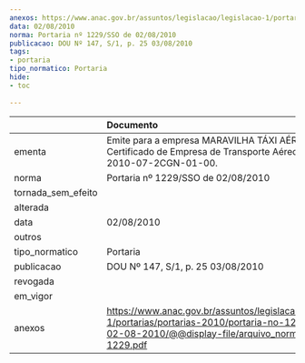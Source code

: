 ```yaml
---
anexos: https://www.anac.gov.br/assuntos/legislacao/legislacao-1/portarias/portarias-2010/portaria-no-1229-sso-de-02-08-2010/@@display-file/arquivo_norma/PA2010-1229.pdf
data: 02/08/2010
norma: Portaria nº 1229/SSO de 02/08/2010
publicacao: DOU Nº 147, S/1, p. 25 03/08/2010
tags:
- portaria
tipo_normatico: Portaria
hide: 
- toc 
 
---
```


|                    | Documento                                                                                                                                                         |
|:-------------------|:------------------------------------------------------------------------------------------------------------------------------------------------------------------|
| ementa             | Emite para a empresa MARAVILHA TÁXI AÉREO LTDA., o Certificado de Empresa de Transporte Aéreo de n.º 2010-07-2CGN-01-00.                                          |
| norma              | Portaria nº 1229/SSO de 02/08/2010                                                                                                                                |
| tornada_sem_efeito |                                                                                                                                                                   |
| alterada           |                                                                                                                                                                   |
| data               | 02/08/2010                                                                                                                                                        |
| outros             |                                                                                                                                                                   |
| tipo_normatico     | Portaria                                                                                                                                                          |
| publicacao         | DOU Nº 147, S/1, p. 25 03/08/2010                                                                                                                                 |
| revogada           |                                                                                                                                                                   |
| em_vigor           |                                                                                                                                                                   |
| anexos             | https://www.anac.gov.br/assuntos/legislacao/legislacao-1/portarias/portarias-2010/portaria-no-1229-sso-de-02-08-2010/@@display-file/arquivo_norma/PA2010-1229.pdf |